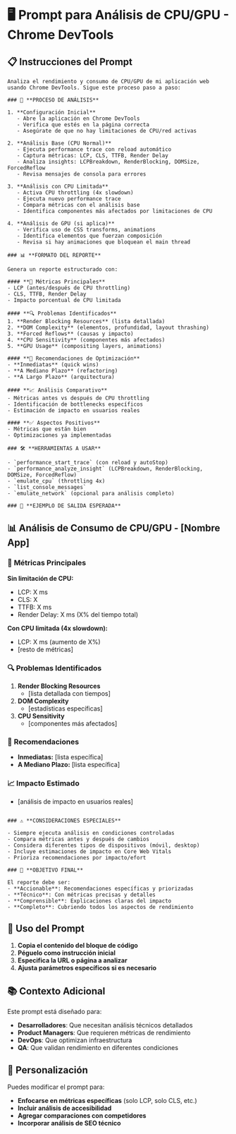 # 🖥️ Prompt para Análisis de CPU/GPU - Chrome DevTools

## 📋 **Instrucciones del Prompt**

```
Analiza el rendimiento y consumo de CPU/GPU de mi aplicación web usando Chrome DevTools. Sigue este proceso paso a paso:

### 🎯 **PROCESO DE ANÁLISIS**

1. **Configuración Inicial**
   - Abre la aplicación en Chrome DevTools
   - Verifica que estés en la página correcta
   - Asegúrate de que no hay limitaciones de CPU/red activas

2. **Análisis Base (CPU Normal)**
   - Ejecuta performance trace con reload automático
   - Captura métricas: LCP, CLS, TTFB, Render Delay
   - Analiza insights: LCPBreakdown, RenderBlocking, DOMSize, ForcedReflow
   - Revisa mensajes de consola para errores

3. **Análisis con CPU Limitada**
   - Activa CPU throttling (4x slowdown)
   - Ejecuta nuevo performance trace
   - Compara métricas con el análisis base
   - Identifica componentes más afectados por limitaciones de CPU

4. **Análisis de GPU (si aplica)**
   - Verifica uso de CSS transforms, animations
   - Identifica elementos que fuerzan composición
   - Revisa si hay animaciones que bloquean el main thread

### 📊 **FORMATO DEL REPORTE**

Genera un reporte estructurado con:

#### **🎯 Métricas Principales**
- LCP (antes/después de CPU throttling)
- CLS, TTFB, Render Delay
- Impacto porcentual de CPU limitada

#### **🔍 Problemas Identificados**
1. **Render Blocking Resources** (lista detallada)
2. **DOM Complexity** (elementos, profundidad, layout thrashing)
3. **Forced Reflows** (causas y impacto)
4. **CPU Sensitivity** (componentes más afectados)
5. **GPU Usage** (compositing layers, animations)

#### **🚀 Recomendaciones de Optimización**
- **Inmediatas** (quick wins)
- **A Mediano Plazo** (refactoring)
- **A Largo Plazo** (arquitectura)

#### **📈 Análisis Comparativo**
- Métricas antes vs después de CPU throttling
- Identificación de bottlenecks específicos
- Estimación de impacto en usuarios reales

#### **✅ Aspectos Positivos**
- Métricas que están bien
- Optimizaciones ya implementadas

### 🛠️ **HERRAMIENTAS A USAR**

- `performance_start_trace` (con reload y autoStop)
- `performance_analyze_insight` (LCPBreakdown, RenderBlocking, DOMSize, ForcedReflow)
- `emulate_cpu` (throttling 4x)
- `list_console_messages`
- `emulate_network` (opcional para análisis completo)

### 📝 **EJEMPLO DE SALIDA ESPERADA**

```
## 📊 **Análisis de Consumo de CPU/GPU - [Nombre App]**

### 🎯 **Métricas Principales**
**Sin limitación de CPU:**
- LCP: X ms
- CLS: X
- TTFB: X ms
- Render Delay: X ms (X% del tiempo total)

**Con CPU limitada (4x slowdown):**
- LCP: X ms (aumento de X%)
- [resto de métricas]

### 🔍 **Problemas Identificados**
1. **Render Blocking Resources**
   - [lista detallada con tiempos]
2. **DOM Complexity**
   - [estadísticas específicas]
3. **CPU Sensitivity**
   - [componentes más afectados]

### 🚀 **Recomendaciones**
- **Inmediatas:** [lista específica]
- **A Mediano Plazo:** [lista específica]

### 📈 **Impacto Estimado**
- [análisis de impacto en usuarios reales]
```

### ⚠️ **CONSIDERACIONES ESPECIALES**

- Siempre ejecuta análisis en condiciones controladas
- Compara métricas antes y después de cambios
- Considera diferentes tipos de dispositivos (móvil, desktop)
- Incluye estimaciones de impacto en Core Web Vitals
- Prioriza recomendaciones por impacto/efort

### 🎯 **OBJETIVO FINAL**

El reporte debe ser:
- **Accionable**: Recomendaciones específicas y priorizadas
- **Técnico**: Con métricas precisas y detalles
- **Comprensible**: Explicaciones claras del impacto
- **Completo**: Cubriendo todos los aspectos de rendimiento
```

## 🔧 **Uso del Prompt**

1. **Copia el contenido del bloque de código**
2. **Péguelo como instrucción inicial**
3. **Especifica la URL o página a analizar**
4. **Ajusta parámetros específicos si es necesario**

## 📚 **Contexto Adicional**

Este prompt está diseñado para:
- **Desarrolladores**: Que necesitan análisis técnicos detallados
- **Product Managers**: Que requieren métricas de rendimiento
- **DevOps**: Que optimizan infraestructura
- **QA**: Que validan rendimiento en diferentes condiciones

## 🎨 **Personalización**

Puedes modificar el prompt para:
- **Enfocarse en métricas específicas** (solo LCP, solo CLS, etc.)
- **Incluir análisis de accesibilidad**
- **Agregar comparaciones con competidores**
- **Incorporar análisis de SEO técnico**
